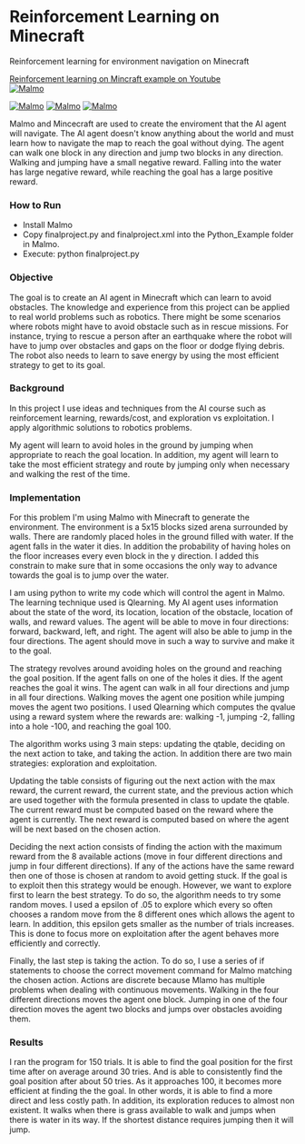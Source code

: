 # Reinforcement Learning on Minecraft
Reinforcement learning for environment navigation on Minecraft    


[Reinforcement learning on Mincraft example on Youtube](https://www.youtube.com/watch?v=n2FjAefLCB0)      
[![Malmo](https://img.youtube.com/vi/n2FjAefLCB0/0.jpg)](https://www.youtube.com/watch?v=n2FjAefLCB0)   

[![Malmo](https://img.youtube.com/vi/n2FjAefLCB0/1.jpg)](https://www.youtube.com/watch?v=n2FjAefLCB0) [![Malmo](https://img.youtube.com/vi/n2FjAefLCB0/2.jpg)](https://www.youtube.com/watch?v=n2FjAefLCB0) [![Malmo](https://img.youtube.com/vi/n2FjAefLCB0/3.jpg)](https://www.youtube.com/watch?v=n2FjAefLCB0)  


Malmo and Mincecraft are used to create the enviroment that the AI agent will navigate. The AI agent doesn't know anything about the world and must learn how to navigate the map to reach the goal without dying. The agent can walk one block in any direction and jump two blocks in any direction. Walking and jumping have a small negative reward. Falling into the water has large negative reward, while reaching the goal has a large positive reward.


### How to Run
- Install Malmo    
- Copy finalproject.py and finalproject.xml into the Python_Example folder in Malmo.    
- Execute: python finalproject.py
   
     
### Objective

The goal is  to create an AI agent in Minecraft which can learn to avoid obstacles. 
The knowledge and experience from this project can be applied to real world problems such as robotics. There might be some scenarios where robots might have to avoid obstacle such as in rescue missions. For instance, trying to rescue a person after an earthquake where the robot will have to jump over obstacles and  gaps on the floor or dodge flying debris. The robot also needs to learn to save energy by using the most efficient strategy to get to its goal.
	
### Background  
In this project I use ideas and techniques from the AI course such as reinforcement learning, rewards/cost, and exploration vs exploitation. I apply algorithmic solutions to robotics problems. 

My agent will learn to avoid holes in the ground by jumping when appropriate to reach the goal location. In addition, my agent will learn to take the most efficient strategy and route by jumping only when necessary and walking the rest of the time. 
	
### Implementation  
 For this problem I'm using Malmo with Minecraft to generate the environment. The environment is a 5x15 blocks sized arena surrounded by walls. There are randomly placed holes in the ground filled with water. If the agent falls in the water it dies. In addition the probability of having holes on the floor increases every even block in the y direction. I added this constrain to make sure that in some occasions the only way to advance towards the goal is to jump over the water.

I am using python to write my code which will control the agent in Malmo. The learning technique used is Qlearning.  My AI agent  uses information about the state of the word, its location, location of the obstacle, location of walls, and reward values. The agent will be able to move in four directions: forward, backward, left, and right. The agent will also be able to jump in the four directions.  The agent should move in such a way to survive and make it to the goal.

The strategy revolves around avoiding holes on the ground and reaching the goal position. If the agent falls on one of the holes it dies. If the agent reaches the goal it wins. The agent can walk in all four directions and jump in all four directions. Walking moves the agent one position while jumping  moves the agent two positions. I used Qlearning which computes the qvalue using a reward system where the rewards are: walking  -1, jumping -2, falling into a hole -100, and reaching the goal 100. 

The algorithm works using 3 main steps: updating the qtable, deciding on the next action to take, and taking the action. In addition there are two main strategies: exploration and exploitation. 

Updating the table consists of figuring out the next  action with the max reward, the current reward, the current state, and the previous action which are used together with    the formula presented in class to update the qtable. The current reward must be computed based on the reward where the agent is currently. The next reward is computed based on where the agent will be next based on the chosen action.

Deciding the next action consists of   finding the action with the maximum reward from the 8 available actions (move in four different directions and jump in four different directions). If any of the actions have the same reward then one of those is chosen at random to avoid getting stuck. If the goal is to exploit then this strategy would be enough.  However, we want to explore first to learn the best strategy. To do so, the algorithm needs to try some random moves. I used a epsilon of .05 to explore which every so often chooses a random move from the 8 different ones which allows the agent to learn. In addition, this epsilon gets smaller as the number of trials increases. This is done to focus more on exploitation after the agent behaves more efficiently and correctly.

Finally, the last step is taking the action. To do so, I use a series of if statements to choose the correct movement command for Malmo matching the chosen action.  Actions are discrete because Mlamo has multiple problems when dealing with continuous movements. Walking in the four different directions moves the agent one block. Jumping in one of the four direction moves the agent two blocks and jumps over obstacles avoiding them. 

### Results
  I ran the program for 150 trials. It is able to find the goal position for the first time after on average around  30 tries. And is able to consistently find the goal position after about 50 tries. As it approaches 100, it becomes more efficient at finding the the goal. In other words, it is able to find a more direct and less costly path. In addition, its exploration reduces to almost non existent. It walks when there is grass available to walk and jumps when there is water in its way. If the shortest distance requires jumping then it will jump.

